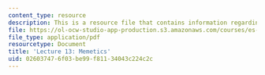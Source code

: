 ```yaml
---
content_type: resource
description: This is a resource file that contains information regarding lecture 13.
file: https://ol-ocw-studio-app-production.s3.amazonaws.com/courses/es-256-the-coming-years-spring-2008/026037476f03be99f81134043c224c2c_MITES_256S08_Lec13.pdf
file_type: application/pdf
resourcetype: Document
title: 'Lecture 13: Memetics'
uid: 02603747-6f03-be99-f811-34043c224c2c
---
```

